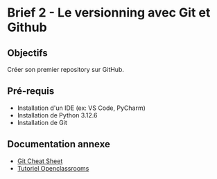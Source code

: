 # Brief 2 - Le versionning avec Git et Github

## Objectifs
Créer son premier repository sur GitHub.​

## Pré-requis
* Installation d'un IDE (ex: VS Code, PyCharm)
* Installation de Python 3.12.6
* Installation de Git

## Documentation annexe
* [Git Cheat Sheet](https://education.github.com/git-cheat-sheet-education.pdf)
* [Tutoriel Openclassrooms](https://openclassrooms.com/fr/courses/7162856-gerez-du-code-avec-git-et-github)
